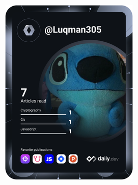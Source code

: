 <a href="https://app.daily.dev/Luqman305">
  <img src="https://github.com/luqman305/luqman305/blob/main/devcard.svg" width="400" alt="Luqman Arif's Dev Card"/>
</a>
